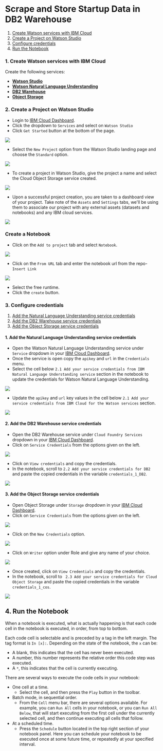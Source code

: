 # Scrape and Store Startup Data in DB2 Warehouse

1. [Create Watson services with IBM Cloud](#1-create-watson-services-with-ibm-cloud)
2. [Create a Project on Watson Studio](#2-create-a-project-on-watson-studio)
3. [Configure credentials](#3-configure-credentials)
4. [Run the Notebook](#4-run-the-notebook)


### 1. Create Watson services with IBM Cloud

Create the following services:
* [**Watson Studio**](https://cloud.ibm.com/catalog/services/watson-studio)
* [**Watson Natural Language Understanding**](https://cloud.ibm.com/catalog/services/natural-language-understanding)
* [**DB2 Warehouse**](https://cloud.ibm.com/catalog/services/db2-warehouse)
* [**Object Storage**](https://cloud.ibm.com/catalog/services/cloud-object-storage)

### 2. Create a Project on Watson Studio

* Login to [IBM Cloud Dashboard](https://cloud.ibm.com/resources).
* Click the dropdown to `Services` and select on `Watson Studio`
* Click `Get Started` button at the bottom of the page.

![](/doc/source/images/Get_Started_Watson_Studio.png)

* Select the `New Project` option from the Watson Studio landing page and choose the `Standard` option.

![](/doc/source/images/Create_Watson_Studio_Project.png)

* To create a project in Watson Studio, give the project a name and select the Cloud Object Storage service created.

![](/doc/source/images/Project_Name.png)

* Upon a successful project creation, you are taken to a dashboard view of your project. Take note of the `Assets` and `Settings` tabs, we'll be using them to associate our project with any external assets (datasets and notebooks) and any IBM cloud services.

![](https://raw.githubusercontent.com/IBM/pattern-images/master/watson-studio/project_dashboard.png)

### Create a Notebook

* Click on the `Add to project` tab and select `Notebook`.

![](/doc/source/images/Notebook.png)

* Click on the `From URL` tab and enter the notebook url from the repo- `Insert Link`

![](/doc/source/images/Notebook_url.png)

* Select the free runtime.
* Click the `create` button.

### 3. Configure credentials

1. [Add the Natural Language Understanding service credentials](#1-add-the-natural-language-understanding-service-credentials)
2. [Add the DB2 Warehouse service credentials](#2-add-the-db2-warehouse-service-credentials)
3. [Add the Object Storage service credentials](#3-add-the-object-storage-service-credentials)

#### 1. Add the Natural Language Understanding service credentials

* Open the Watson Natural Language Understanding service under `Service` dropdown in your [IBM Cloud Dashboard](https://cloud.ibm.com/resources).
* Once the service is open copy the `apikey` and `url` in the `Credentials` menu.
* Select the cell below `2.1 Add your service credentials from IBM Natural Language Understanding service` section in the notebook to update the credentials for Watson Natural Language Understanding.

![](doc/source/images/NLU_credentials.png)

* Update the `apikey` and `url` key values in the cell below `2.1 Add your service credentials from IBM Cloud for the Watson services` section.

![](doc/source/images/NLU_credentials_notebook.png)

#### 2. Add the DB2 Warehouse service credentials

* Open the DB2 Warehouse service under `Cloud Foundry Services` dropdown in your [IBM Cloud Dashboard](https://cloud.ibm.com/resources).
* Click on `Service Credentials` from the options given on the left.

![](doc/source/images/service_credentials_DB2.png)

* Click on `View credentials` and copy the credentials.
* In the notebook, scroll to `2.2 Add your service credentials for DB2` and paste the copied credentials in the variable `credentials_1_DB2`.

![](doc/source/images/service_credentials_notebook_DB2.png)

#### 3. Add the Object Storage service credentials
* Open Object Storage under `Storage` dropdown in your [IBM Cloud Dashboard](https://cloud.ibm.com/resources).
* Click on `Service Credentials` from the options given on the left.

![](doc/source/images/object_storage_options.png)

* Click on the `New Credentials` option.

![](doc/source/images/new_credential.png)

* Click on `Writer` option under Role and give any name of your choice.

![](doc/source/images/writer_option_new_credential.png)

* Once created, click on `View Credentials` and copy the credentials.
* In the notebook, scroll to ` 2.3 Add your service credentials for Cloud Object Storage` and paste the copied credentials in the variable `credentials_1_cos`.

![](doc/source/images/object_storage_credentials_notebook.png)

## 4. Run the Notebook

When a notebook is executed, what is actually happening is that each code cell in
the notebook is executed, in order, from top to bottom.

Each code cell is selectable and is preceded by a tag in the left margin. The tag
format is `In [x]:`. Depending on the state of the notebook, the `x` can be:

* A blank, this indicates that the cell has never been executed.
* A number, this number represents the relative order this code step was executed.
* A `*`, this indicates that the cell is currently executing.

There are several ways to execute the code cells in your notebook:

* One cell at a time.
  * Select the cell, and then press the `Play` button in the toolbar.
* Batch mode, in sequential order.
  * From the `Cell` menu bar, there are several options available. For example, you
    can `Run All` cells in your notebook, or you can `Run All Below`, that will
    start executing from the first cell under the currently selected cell, and then
    continue executing all cells that follow.
* At a scheduled time.
  * Press the `Schedule` button located in the top right section of your notebook
    panel. Here you can schedule your notebook to be executed once at some future
    time, or repeatedly at your specified interval.
